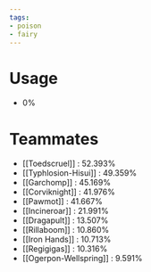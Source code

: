 ```yaml
---
tags:
- poison
- fairy
---
```

# Usage
- 0%
# Teammates
- [[Toedscruel]] : 52.393%
- [[Typhlosion-Hisui]] : 49.359%
- [[Garchomp]] : 45.169%
- [[Corviknight]] : 41.976%
- [[Pawmot]] : 41.667%
- [[Incineroar]] : 21.991%
- [[Dragapult]] : 13.507%
- [[Rillaboom]] : 10.860%
- [[Iron Hands]] : 10.713%
- [[Regigigas]] : 10.316%
- [[Ogerpon-Wellspring]] : 9.591%